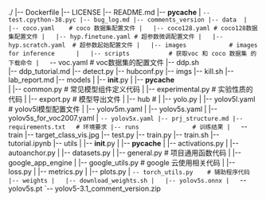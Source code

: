 ./
|-- Dockerfile
|-- LICENSE
|-- README.md
|-- __pycache__
|   `-- test.cpython-38.pyc
|-- bug_log.md
|-- comments_version
|-- data 
|   |-- coco.yaml    # coco 数据集配置文件
|   |-- coco128.yaml # coco128数据集配置文件
|   |-- hyp.finetune.yaml # 超参数微调配置文件
|   |-- hyp.scratch.yaml  # 超参数起始配置文件
|   |-- images            # images for inference     
|   |-- scripts           # 获取voc 和 coco 数据集 的下载命令
|   `-- voc.yaml          # voc数据集的配置文件
|-- ddp.sh                     
|-- ddp_tutorial.md
|-- detect.py
|-- hubconf.py
|-- imgs 
|-- kill.sh
|-- lab_report.md
|-- models
|   |-- __init__.py
|   |-- __pycache__     
|   |-- common.py       # 常见模型组件定义代码
|   |-- experimental.py # 实验性质的代码
|   |-- export.py       # 模型导出文件
|   |-- hub             # 
|   |-- yolo.py
|   |-- yolov5l.yaml    # yolov5l模型配置文件
|   |-- yolov5m.yaml
|   |-- yolov5s.yaml
|   |-- yolov5s_for_voc2007.yaml
|   `-- yolov5x.yaml
|-- prj_structure.md
|-- requirements.txt   # 环境要求
|-- runs               # 训练结果
|   `-- train
|-- target_class_vis.jpg
|-- test.py
|-- train.py
|-- train.sh
|-- tutorial.ipynb
|-- utils
|   |-- __init__.py
|   |-- __pycache__
|   |-- activations.py
|   |-- autoanchor.py
|   |-- datasets.py
|   |-- general.py        # 项目通用函数代码
|   |-- google_app_engine 
|   |-- google_utils.py   # google 云使用相关代码
|   |-- loss.py
|   |-- metrics.py
|   |-- plots.py
|   `-- torch_utils.py    # 辅助程序代码
|-- weights
|   |-- download_weights.sh
|   |-- yolov5s.onnx
|   `-- yolov5s.pt
`-- yolov5-3.1_comment_version.zip